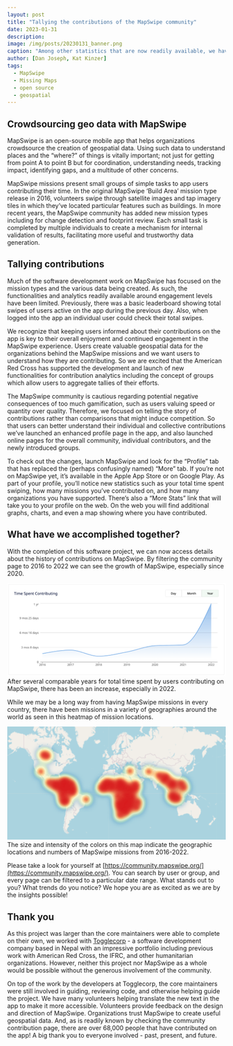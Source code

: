 ```yaml
---
layout: post
title: "Tallying the contributions of the MapSwipe community"
date: 2023-01-31
description:
image: /img/posts/20230131_banner.png
caption: "Among other statistics that are now readily available, we have running totals for number of swipes and contributors."
author: [Dan Joseph, Kat Kinzer]
tags:
  - MapSwipe
  - Missing Maps
  - open source
  - geospatial
---
```


## Crowdsourcing geo data with MapSwipe

MapSwipe is an open-source mobile app that helps organizations crowdsource the creation of geospatial data. Using such data to understand places and the “where?” of things is vitally important; not just for getting from point A to point B but for coordination, understanding needs, tracking impact, identifying gaps, and a multitude of other concerns.

MapSwipe missions present small groups of simple tasks to app users contributing their time. In the original MapSwipe ‘Build Area’ mission type release in 2016, volunteers swipe through satellite images and tap imagery tiles in which they’ve located particular features such as buildings. In more recent years, the MapSwipe community has added new mission types including for change detection and footprint review. Each small task is completed by multiple individuals to create a mechanism for internal validation of results, facilitating more useful and trustworthy data generation.

## Tallying contributions

Much of the software development work on MapSwipe has focused on the mission types and the various data being created. As such, the functionalities and analytics readily available around engagement levels have been limited. Previously, there was a basic leaderboard showing total swipes of users active on the app during the previous day. Also, when logged into the app an individual user could check their total swipes.

We recognize that keeping users informed about their contributions on the app is key to their overall enjoyment and continued engagement in the MapSwipe experience. Users create valuable geospatial data for the organizations behind the MapSwipe missions and we want users to understand how they are contributing. So we are excited that the American Red Cross has supported the development and launch of new functionalities for contribution analytics including the concept of groups which allow users to aggregate tallies of their efforts.

The MapSwipe community is cautious regarding potential negative consequences of too much gamification, such as users valuing speed or quantity over quality. Therefore, we focused on telling the story of contributions rather than comparisons that might induce competition. So that users can better understand their individual and collective contributions we’ve launched an enhanced profile page in the app, and also launched online pages for the overall community, individual contributors, and the newly introduced groups.

To check out the changes, launch MapSwipe and look for the “Profile” tab that has replaced the (perhaps confusingly named) “More” tab. If you’re not on MapSwipe yet, it’s available in the Apple App Store or on Google Play. As part of your profile, you’ll notice new statistics such as your total time spent swiping, how many missions you’ve contributed on, and how many organizations you have supported. There’s also a “More Stats” link that will take you to your profile on the web. On the web you will find additional graphs, charts, and even a map showing where you have contributed.

## What have we accomplished together?

With the completion of this software project, we can now access details about the history of contributions on MapSwipe. By filtering the community page to 2016 to 2022 we can see the growth of MapSwipe, especially since 2020.

![graph of time spend contributing by users of MapSwipe per year](/img/posts/20230131_contributions-graph.png)
<br><span class="post-caption">After several comparable years for total time spent by users contributing on MapSwipe, there has been an increase, especially in 2022.</span>

While we may be a long way from having MapSwipe missions in every country, there have been missions in a variety of geographies around the world as seen in this heatmap of mission locations.

![global heat map of MapSwipe mission locations](/img/posts/20230131_mission-heat-map.png)
<br><span class="post-caption">The size and intensity of the colors on this map indicate the geographic locations and numbers of MapSwipe missions from 2016-2022.</span>

Please take a look for yourself at [https://community.mapswipe.org/](https://community.mapswipe.org/). You can search by user or group, and every page can be filtered to a particular date range. What stands out to you? What trends do you notice? We hope you are as excited as we are by the insights possible!

## Thank you

As this project was larger than the core maintainers were able to complete on their own, we worked with [Togglecorp](https://www.togglecorp.com/) - a software development company based in Nepal with an impressive portfolio including previous work with American Red Cross, the IFRC, and other humanitarian organizations. However, neither this project nor MapSwipe as a whole would be possible without the generous involvement of the community.

On top of the work by the developers at Togglecorp, the core maintainers were still involved in guiding, reviewing code, and otherwise helping guide the project. We have many volunteers helping translate the new text in the app to make it more accessible. Volunteers provide feedback on the design and direction of MapSwipe. Organizations trust MapSwipe to create useful geospatial data. And, as is readily known by checking the community contribution page, there are over 68,000 people that have contributed on the app! A big thank you to everyone involved - past, present, and future.
